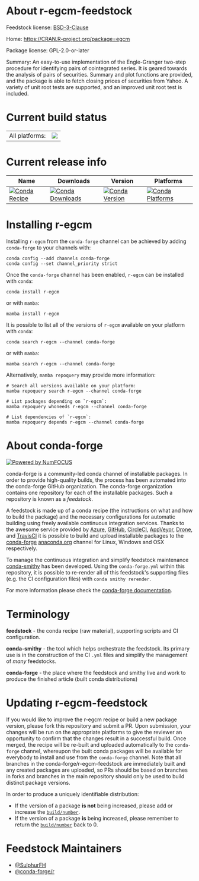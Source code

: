 About r-egcm-feedstock
======================

Feedstock license: [BSD-3-Clause](https://github.com/conda-forge/r-egcm-feedstock/blob/main/LICENSE.txt)

Home: https://CRAN.R-project.org/package=egcm

Package license: GPL-2.0-or-later

Summary: An easy-to-use implementation of the Engle-Granger two-step procedure for identifying pairs of cointegrated series.  It is geared towards the analysis of pairs of securities.  Summary and plot functions are provided, and the package is able to fetch closing prices of securities from Yahoo.  A variety of unit root tests are supported, and an improved unit root test is included.

Current build status
====================


<table><tr><td>All platforms:</td>
    <td>
      <a href="https://dev.azure.com/conda-forge/feedstock-builds/_build/latest?definitionId=20948&branchName=main">
        <img src="https://dev.azure.com/conda-forge/feedstock-builds/_apis/build/status/r-egcm-feedstock?branchName=main">
      </a>
    </td>
  </tr>
</table>

Current release info
====================

| Name | Downloads | Version | Platforms |
| --- | --- | --- | --- |
| [![Conda Recipe](https://img.shields.io/badge/recipe-r--egcm-green.svg)](https://anaconda.org/conda-forge/r-egcm) | [![Conda Downloads](https://img.shields.io/conda/dn/conda-forge/r-egcm.svg)](https://anaconda.org/conda-forge/r-egcm) | [![Conda Version](https://img.shields.io/conda/vn/conda-forge/r-egcm.svg)](https://anaconda.org/conda-forge/r-egcm) | [![Conda Platforms](https://img.shields.io/conda/pn/conda-forge/r-egcm.svg)](https://anaconda.org/conda-forge/r-egcm) |

Installing r-egcm
=================

Installing `r-egcm` from the `conda-forge` channel can be achieved by adding `conda-forge` to your channels with:

```
conda config --add channels conda-forge
conda config --set channel_priority strict
```

Once the `conda-forge` channel has been enabled, `r-egcm` can be installed with `conda`:

```
conda install r-egcm
```

or with `mamba`:

```
mamba install r-egcm
```

It is possible to list all of the versions of `r-egcm` available on your platform with `conda`:

```
conda search r-egcm --channel conda-forge
```

or with `mamba`:

```
mamba search r-egcm --channel conda-forge
```

Alternatively, `mamba repoquery` may provide more information:

```
# Search all versions available on your platform:
mamba repoquery search r-egcm --channel conda-forge

# List packages depending on `r-egcm`:
mamba repoquery whoneeds r-egcm --channel conda-forge

# List dependencies of `r-egcm`:
mamba repoquery depends r-egcm --channel conda-forge
```


About conda-forge
=================

[![Powered by
NumFOCUS](https://img.shields.io/badge/powered%20by-NumFOCUS-orange.svg?style=flat&colorA=E1523D&colorB=007D8A)](https://numfocus.org)

conda-forge is a community-led conda channel of installable packages.
In order to provide high-quality builds, the process has been automated into the
conda-forge GitHub organization. The conda-forge organization contains one repository
for each of the installable packages. Such a repository is known as a *feedstock*.

A feedstock is made up of a conda recipe (the instructions on what and how to build
the package) and the necessary configurations for automatic building using freely
available continuous integration services. Thanks to the awesome service provided by
[Azure](https://azure.microsoft.com/en-us/services/devops/), [GitHub](https://github.com/),
[CircleCI](https://circleci.com/), [AppVeyor](https://www.appveyor.com/),
[Drone](https://cloud.drone.io/welcome), and [TravisCI](https://travis-ci.com/)
it is possible to build and upload installable packages to the
[conda-forge](https://anaconda.org/conda-forge) [anaconda.org](https://anaconda.org/)
channel for Linux, Windows and OSX respectively.

To manage the continuous integration and simplify feedstock maintenance
[conda-smithy](https://github.com/conda-forge/conda-smithy) has been developed.
Using the ``conda-forge.yml`` within this repository, it is possible to re-render all of
this feedstock's supporting files (e.g. the CI configuration files) with ``conda smithy rerender``.

For more information please check the [conda-forge documentation](https://conda-forge.org/docs/).

Terminology
===========

**feedstock** - the conda recipe (raw material), supporting scripts and CI configuration.

**conda-smithy** - the tool which helps orchestrate the feedstock.
                   Its primary use is in the construction of the CI ``.yml`` files
                   and simplify the management of *many* feedstocks.

**conda-forge** - the place where the feedstock and smithy live and work to
                  produce the finished article (built conda distributions)


Updating r-egcm-feedstock
=========================

If you would like to improve the r-egcm recipe or build a new
package version, please fork this repository and submit a PR. Upon submission,
your changes will be run on the appropriate platforms to give the reviewer an
opportunity to confirm that the changes result in a successful build. Once
merged, the recipe will be re-built and uploaded automatically to the
`conda-forge` channel, whereupon the built conda packages will be available for
everybody to install and use from the `conda-forge` channel.
Note that all branches in the conda-forge/r-egcm-feedstock are
immediately built and any created packages are uploaded, so PRs should be based
on branches in forks and branches in the main repository should only be used to
build distinct package versions.

In order to produce a uniquely identifiable distribution:
 * If the version of a package **is not** being increased, please add or increase
   the [``build/number``](https://docs.conda.io/projects/conda-build/en/latest/resources/define-metadata.html#build-number-and-string).
 * If the version of a package **is** being increased, please remember to return
   the [``build/number``](https://docs.conda.io/projects/conda-build/en/latest/resources/define-metadata.html#build-number-and-string)
   back to 0.

Feedstock Maintainers
=====================

* [@SulphurFH](https://github.com/SulphurFH/)
* [@conda-forge/r](https://github.com/conda-forge/r/)

